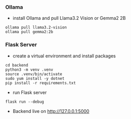 ### Ollama

- install Ollama and pull Llama3.2 Vision or Gemma2 2B

```
ollama pull llama3.2-vision
ollama pull gemma2:2b
```

### Flask Server

- create a virtual environment and install packages

```
cd backend
python3 -m venv .venv
source .venv/bin/activate
sudo yum install -y dotnet
pip install -r requirements.txt
```

- run Flask server

```
flask run --debug
```

- Backend live on http://127.0.0.1:5000
